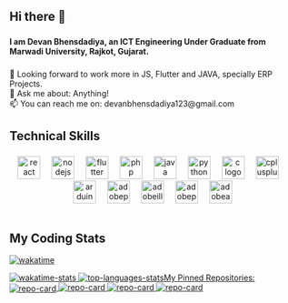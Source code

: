 <h2 align="left">Hi there 👋</h2>

###

<h4 align="left">I am Devan Bhensdadiya, an ICT Engineering Under Graduate from Marwadi University, Rajkot, Gujarat.</h4>

###

<p align="left">👯 Looking forward to work more in JS, Flutter and JAVA, specially ERP Projects.<br>💬 Ask me about: Anything!<br>📫 You can reach me on: devanbhensdadiya123@gmail.com</p>

###

<h2 align="left">Technical Skills</h2>

###

<div align="center">
  <img src="https://cdn.jsdelivr.net/gh/devicons/devicon/icons/react/react-original.svg" height="40" alt="react logo"  />
  <img width="12" />
  <img src="https://cdn.jsdelivr.net/gh/devicons/devicon/icons/nodejs/nodejs-original.svg" height="40" alt="nodejs logo"  />
  <img width="12" />
  <img src="https://cdn.jsdelivr.net/gh/devicons/devicon/icons/flutter/flutter-original.svg" height="40" alt="flutter logo"  />
  <img width="12" />
  <img src="https://cdn.jsdelivr.net/gh/devicons/devicon/icons/php/php-original.svg" height="40" alt="php logo"  />
  <img width="12" />
  <img src="https://cdn.jsdelivr.net/gh/devicons/devicon/icons/java/java-original.svg" height="40" alt="java logo"  />
  <img width="12" />
  <img src="https://cdn.jsdelivr.net/gh/devicons/devicon/icons/python/python-original.svg" height="40" alt="python logo"  />
  <img width="12" />
  <img src="https://cdn.jsdelivr.net/gh/devicons/devicon/icons/c/c-original.svg" height="40" alt="c logo"  />
  <img width="12" />
  <img src="https://cdn.jsdelivr.net/gh/devicons/devicon/icons/cplusplus/cplusplus-original.svg" height="40" alt="cplusplus logo"  />
  <img width="12" />
  <img src="https://cdn.jsdelivr.net/gh/devicons/devicon/icons/arduino/arduino-original.svg" height="40" alt="arduino logo"  />
  <img width="12" />
  <img src="https://skillicons.dev/icons?i=ps" height="40" alt="adobephotoshop logo"  />
  <img width="12" />
  <img src="https://skillicons.dev/icons?i=ai" height="40" alt="adobeillustrator logo"  />
  <img width="12" />
  <img src="https://skillicons.dev/icons?i=pr" height="40" alt="adobepremierepro logo"  />
  <img width="12" />
  <img src="https://skillicons.dev/icons?i=ae" height="40" alt="adobeaftereffects logo"  />
</div>

<br/>


## My Coding Stats

[![wakatime](https://wakatime.com/badge/user/018e83ee-130d-4ec9-a213-464de0bd2f06.svg)](https://wakatime.com/@018e83ee-130d-4ec9-a213-464de0bd2f06)

<div>
    <a href="">
    <img align="top" alt="wakatime-stats" src="https://github-readme-stats.vercel.app/api/wakatime?username=devanpatel28&theme=dark"/>
    </a>
    <a href="">
    <img align="top" alt="top-languages-stats" src="https://github-readme-stats.vercel.app/api/top-langs/?username=devanpatel28&hide=jupyter%20notebook,html&langs_count=4&theme=dark/>
    </a>
</div>
</br>
      
## My Pinned Repositories: 

<div>
    <a href="https://github.com/devanpatel28/loreto-react">
    <img align="center" alt="repo-card" src="https://github-readme-stats-josh.vercel.app/api/pin/?username=devanpatel28&repo=loreto-react&theme=dark" />
    </a>
    <a href="https://github.com/devanpatel28/devhit-mobile">
    <img align="top" alt="repo-card" src="https://github-readme-stats-josh.vercel.app/api/pin/?username=devanpatel28&repo=devhit-mobile&theme=dark" />
    </a>
    <a href="https://github.com/devanpatel28/ict-portal">
    <img align="bottom" alt="repo-card" src="https://github-readme-stats-josh.vercel.app/api/pin/?username=devanpatel28&repo=ict-portal&theme=dark" />
    </a>
    <a href="https://github.com/devanpatel28/ColoroGraph">
    <img align="bottom" alt="repo-card" src="https://github-readme-stats-josh.vercel.app/api/pin/?username=devanpatel28&repo=ColoroGraph&theme=dark" />
    </a>
</div>
